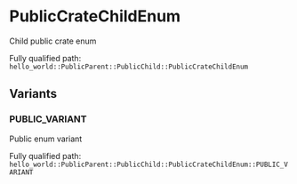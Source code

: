 # PublicCrateChildEnum

Child public crate enum


Fully qualified path: `hello_world::PublicParent::PublicChild::PublicCrateChildEnum`

## Variants

### PUBLIC_VARIANT

Public enum variant

Fully qualified path: `hello_world::PublicParent::PublicChild::PublicCrateChildEnum::PUBLIC_VARIANT`


